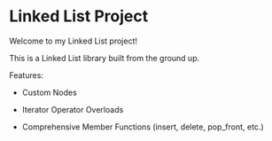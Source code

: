 # Linked List Project

Welcome to my Linked List project!

This is a Linked List library built from the ground up.

Features:

* Custom Nodes

* Iterator Operator Overloads

* Comprehensive Member Functions (insert, delete, pop_front, etc.)

